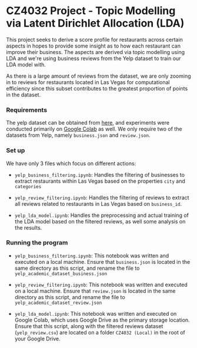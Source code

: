 
# CZ4032 Project - Topic Modelling via Latent Dirichlet Allocation (LDA)

This project seeks to derive a score profile for restaurants across certain aspects in hopes to provide some insight as to how each restaurant can improve their business. The aspects are derived via topic modelling using LDA and we're using business reviews from the Yelp dataset to train our LDA model with.

As there is a large amount of reviews from the dataset, we are only zooming in to reviews for restaurants located in Las Vegas for computational efficiency since this subset contributes to the greatest proportion of points in the dataset.

### Requirements

The yelp dataset can be obtained from [here](https://www.yelp.com/dataset), and experiments were conducted primarily on [Google Colab](https://colab.research.google.com/) as well. We only require two of the datasets from Yelp, namely `business.json` and `review.json`.

### Set up

We have only 3 files which focus on different actions:

- `yelp_business_filtering.ipynb`: Handles the filtering of businesses to extract restaurants within Las Vegas based on the properties `city` and `categories`

- `yelp_review_filtering.ipynb`: Handles the filtering of reviews to extract all reviews related to restaurants in Las Vegas based on `business_id`.

- `yelp_lda_model.ipynb`: Handles the preprocessing and actual training of the LDA model based on the filtered reviews, as well some analysis on the results.

### Running the program

- `yelp_business_filtering.ipynb`: This notebook was written and executed on a local machine. Ensure that `business.json` is located in the same directory as this script, and rename the file to `yelp_academic_dataset_business.json`

- `yelp_review_filtering.ipynb`: This notebook was written and executed on a local machine. Ensure that `review.json` is located in the same directory as this script, and rename the file to `yelp_academic_dataset_review.json`

- `yelp_lda_model.ipynb`: This notebook was written and executed on Google Colab, which uses Google Drive as the primary storage location. Ensure that this script, along with the filtered reviews dataset (`yelp_review.csv`) are located on a folder `CZ4032 (Local)` in the root of your Google Drive.